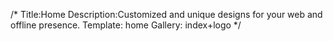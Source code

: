/*
Title:Home
Description:Customized and unique designs for your web and offline presence.
Template: home
Gallery: index+logo
*/

